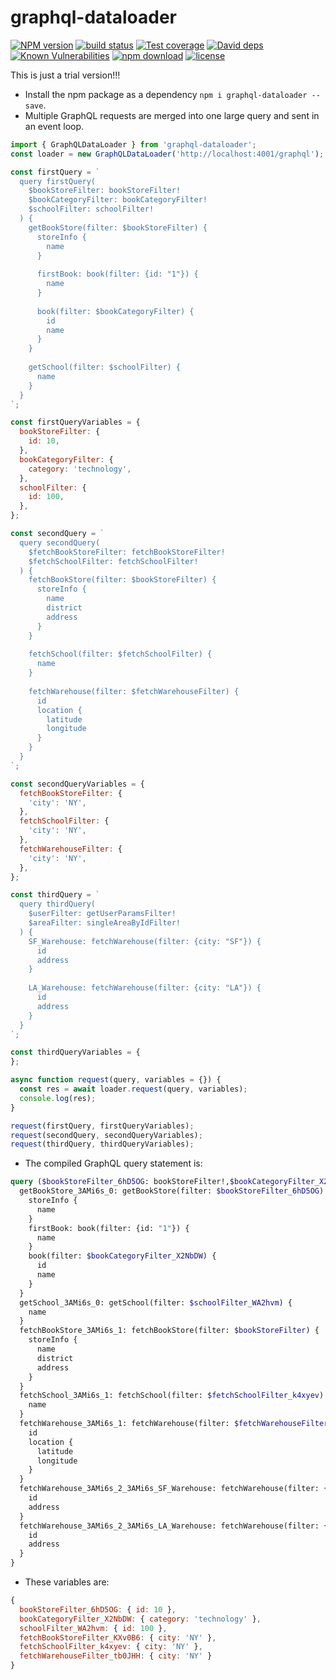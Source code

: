graphql-dataloader
================================

[![NPM version][npm-image]][npm-url]
[![build status][travis-image]][travis-url]
[![Test coverage][codecov-image]][codecov-url]
[![David deps][david-image]][david-url]
[![Known Vulnerabilities][snyk-image]][snyk-url]
[![npm download][download-image]][download-url]
[![license][license-image]][license-url]

[npm-image]: https://img.shields.io/npm/v/graphql-dataloader.svg?style=flat-square
[npm-url]: https://npmjs.org/package/graphql-dataloader
[travis-image]: https://img.shields.io/travis/BigMaster/graphql-dataloader.svg?style=flat-square
[travis-url]: https://travis-ci.org/BigMaster/graphql-dataloader
[codecov-image]: https://codecov.io/gh/BigMaster/graphql-dataloader/branch/master/graph/badge.svg
[codecov-url]: https://codecov.io/gh/BigMaster/graphql-dataloader
[david-image]: https://img.shields.io/david/BigMaster/graphql-dataloader.svg?style=flat-square
[david-url]: https://david-dm.org/BigMaster/graphql-dataloader
[snyk-image]: https://snyk.io/test/npm/graphql-dataloader/badge.svg?style=flat-square
[snyk-url]: https://snyk.io/test/npm/graphql-dataloader
[download-image]: https://img.shields.io/npm/dm/graphql-dataloader.svg?style=flat-square
[download-url]: https://npmjs.org/package/graphql-dataloader
[license-image]: https://img.shields.io/badge/License-MIT-yellow.svg
[license-url]: https://opensource.org/licenses/MIT

This is just a trial version!!!

* Install the npm package as a dependency `npm i graphql-dataloader --save`.
* Multiple GraphQL requests are merged into one large query and sent in an event loop.

```js
import { GraphQLDataLoader } from 'graphql-dataloader';
const loader = new GraphQLDataLoader('http://localhost:4001/graphql');

const firstQuery = `
  query firstQuery(
    $bookStoreFilter: bookStoreFilter!
    $bookCategoryFilter: bookCategoryFilter!
    $schoolFilter: schoolFilter!
  ) { 
    getBookStore(filter: $bookStoreFilter) {
      storeInfo {
        name
      }
      
      firstBook: book(filter: {id: "1"}) {
        name
      }
      
      book(filter: $bookCategoryFilter) {
        id
        name
      }
    }
    
    getSchool(filter: $schoolFilter) {
      name  
    }
  }
`;

const firstQueryVariables = {
  bookStoreFilter: {
    id: 10,
  },
  bookCategoryFilter: {
    category: 'technology',
  },
  schoolFilter: {
    id: 100,
  },
};

const secondQuery = `
  query secondQuery(
    $fetchBookStoreFilter: fetchBookStoreFilter!
    $fetchSchoolFilter: fetchSchoolFilter!
  ) {
    fetchBookStore(filter: $bookStoreFilter) {
      storeInfo {
        name
        district
        address
      }
    }
    
    fetchSchool(filter: $fetchSchoolFilter) {
      name  
    }
    
    fetchWarehouse(filter: $fetchWarehouseFilter) {
      id
      location {
        latitude
        longitude
      }
    }
  }
`;

const secondQueryVariables = {
  fetchBookStoreFilter: {
    'city': 'NY',
  },
  fetchSchoolFilter: {
    'city': 'NY',
  },
  fetchWarehouseFilter: {
    'city': 'NY',
  },
};

const thirdQuery = `
  query thirdQuery(
    $userFilter: getUserParamsFilter!
    $areaFilter: singleAreaByIdFilter!
  ) {
    SF_Warehouse: fetchWarehouse(filter: {city: "SF"}) {
      id
      address
    }
    
    LA_Warehouse: fetchWarehouse(filter: {city: "LA"}) {
      id
      address
    }
  }
`;

const thirdQueryVariables = {
};

async function request(query, variables = {}) {
  const res = await loader.request(query, variables);
  console.log(res);
}

request(firstQuery, firstQueryVariables);
request(secondQuery, secondQueryVariables);
request(thirdQuery, thirdQueryVariables);
```

* The compiled GraphQL query statement is:

```graphql
query ($bookStoreFilter_6hD5OG: bookStoreFilter!,$bookCategoryFilter_X2NbDW: bookCategoryFilter!,$schoolFilter_WA2hvm: schoolFilter!, $fetchBookStoreFilter_KXv0B6: fetchBookStoreFilter!,$fetchSchoolFilter_k4xyev: fetchSchoolFilter!, $userFilter: getUserParamsFilter!,$areaFilter: singleAreaByIdFilter!) {
  getBookStore_3AMi6s_0: getBookStore(filter: $bookStoreFilter_6hD5OG) {
    storeInfo {
      name
    }
    firstBook: book(filter: {id: "1"}) {
      name
    }
    book(filter: $bookCategoryFilter_X2NbDW) {
      id
      name
    }
  }
  getSchool_3AMi6s_0: getSchool(filter: $schoolFilter_WA2hvm) {
    name
  }
  fetchBookStore_3AMi6s_1: fetchBookStore(filter: $bookStoreFilter) {
    storeInfo {
      name
      district
      address
    }
  }
  fetchSchool_3AMi6s_1: fetchSchool(filter: $fetchSchoolFilter_k4xyev) {
    name
  }
  fetchWarehouse_3AMi6s_1: fetchWarehouse(filter: $fetchWarehouseFilter_tb0JHH) {
    id
    location {
      latitude
      longitude
    }
  }
  fetchWarehouse_3AMi6s_2_3AMi6s_SF_Warehouse: fetchWarehouse(filter: {city: "SF"}) {
    id
    address
  }
  fetchWarehouse_3AMi6s_2_3AMi6s_LA_Warehouse: fetchWarehouse(filter: {city: "LA"}) {
    id
    address
  }
}
```

* These variables are:
```js
{
  bookStoreFilter_6hD5OG: { id: 10 },
  bookCategoryFilter_X2NbDW: { category: 'technology' },
  schoolFilter_WA2hvm: { id: 100 },
  fetchBookStoreFilter_KXv0B6: { city: 'NY' },
  fetchSchoolFilter_k4xyev: { city: 'NY' },
  fetchWarehouseFilter_tb0JHH: { city: 'NY' }
}
```
